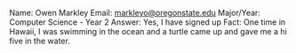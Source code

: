 Name: Owen Markley
Email: markleyo@oregonstate.edu
Major/Year: Computer Science - Year 2
Answer: Yes, I have signed up
Fact: One time in Hawaii, I was swimming in the ocean and a turtle came up and gave me a hi five in the water. 

